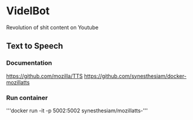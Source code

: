 # VidelBot
Revolution of shit content on Youtube

## Text to Speech

### Documentation
https://github.com/mozilla/TTS
https://github.com/synesthesiam/docker-mozillatts

### Run container
'''docker run -it -p 5002:5002 synesthesiam/mozillatts-<LANGUAGE>'''